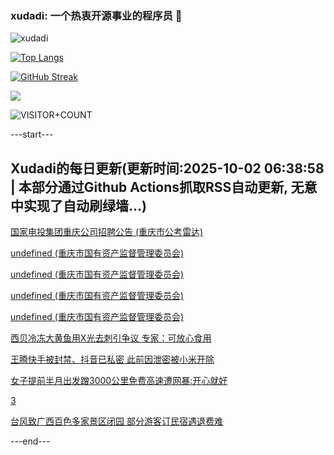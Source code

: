 ### xudadi: 一个热衷开源事业的程序员 👋

![xudadi](https://github-readme-stats-git-masterorgs-github-readme-stats-team.vercel.app/api?username=xudadi)

[![Top Langs](https://github-readme-stats.vercel.app/api/top-langs/?username=xudadi)](https://github.com/anuraghazra/github-readme-stats)

[![GitHub Streak](https://streak-stats.demolab.com?user=xudadi&locale=zh_Hans)](https://git.io/streak-stats)

![](https://raw.githubusercontent.com/xudadi/xudadi/main/assets/github-contribution-grid-snake.svg)

![VISITOR+COUNT](https://komarev.com/ghpvc/?username=xudadi&label=VISITOR+COUNT)


---start---

## Xudadi的每日更新(更新时间:2025-10-02 06:38:58 | 本部分通过Github Actions抓取RSS自动更新, 无意中实现了自动刷绿墙...)

[国家电投集团重庆公司招聘公告 (重庆市公考雷达)](https://www.gongkaoleida.com/article/2640273)

[undefined (重庆市国有资产监督管理委员会)](https://dadilab.github.io/feeds/all.xml)

[undefined (重庆市国有资产监督管理委员会)](https://dadilab.github.io/feeds/all.xml)

[undefined (重庆市国有资产监督管理委员会)](https://dadilab.github.io/feeds/all.xml)

[undefined (重庆市国有资产监督管理委员会)](https://dadilab.github.io/feeds/all.xml)

[西贝冷冻大黄鱼用X光去刺引争议 专家：可放心食用](https://m.163.com/news/article/KAQI89I40001899O.html)

[王腾快手被封禁、抖音已私密 此前因泄密被小米开除](https://m.163.com/news/article/KAQG7GGR0530JPVV.html)

[女子提前半月出发蹭3000公里免费高速遭网暴:开心就好](https://m.163.com/news/article/KAQDC96A053469LG.html)

[3](https://m.163.com/touch/news/sub/domestic)

[台风致广西百色多家景区闭园 部分游客订民宿遇退费难](https://m.163.com/news/article/KAQCTNM1053469M5.html)

---end---

